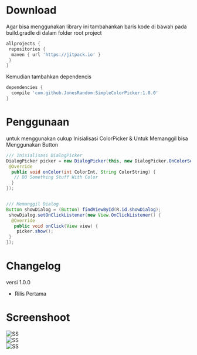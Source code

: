 # Download

Agar bisa menggunakan library ini tambahankan baris kode di bawah pada build.gradle di dalam folder root project
```gradle
allprojects {
 repositories {
  maven { url 'https://jitpack.io' }
 }
}
```
Kemudian tambahkan dependencis 
```gradle
dependencies {
  compile 'com.github.JonesRandom:SimpleColorPicker:1.0.0'
}
```

# Penggunaan

untuk menggunakan cukup Inisialisasi ColorPicker & Untuk Memanggil bisa Menggunakan Button

```MainActivity.java
/// Inisialisasi DialogPicker
DialogPicker picker = new DialogPicker(this, new DialogPicker.OnColorSelectedListener() {
 @Override
  public void onColor(int ColorInt, String ColorString) {
   // DO Something Stuff With Color
  }
});


/// Memanggil Dialog
Button showDialog = (Button) findViewById(R.id.showDialog);
 showDialog.setOnClickListener(new View.OnClickListener() {
  @Override
   public void onClick(View view) {
    picker.show();
 }
});
```

# Changelog

versi 1.0.0
 - Rilis Pertama
 
# Screenshoot

![SS](https://raw.githubusercontent.com/JonesRandom/SimpleColorPicker/master/Screenshoot/1_re.png)</br>
![SS](https://raw.githubusercontent.com/JonesRandom/SimpleColorPicker/master/Screenshoot/2_re.png)</br>
![SS](https://raw.githubusercontent.com/JonesRandom/SimpleColorPicker/master/Screenshoot/3_re.png)

